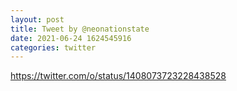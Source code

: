 ```yaml
--- 
layout: post 
title: Tweet by @neonationstate 
date: 2021-06-24 1624545916 
categories: twitter 
--- 
```

https://twitter.com/o/status/1408073723228438528